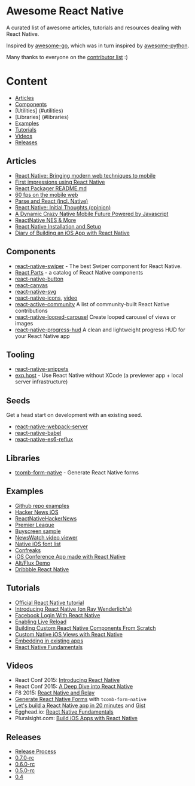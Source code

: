 # Awesome React Native

A curated list of awesome articles, tutorials and resources dealing
with React Native.

Inspired by [awesome-go](https://github.com/avelino/awesome-go), which was in turn inspired by [awesome-python](https://github.com/vinta/awesome-python).


Many thanks to everyone on the [contributor list](https://github.com/jondot/awesome-react-native/graphs/contributors) :)


# Content

- [Articles](#articles)
- [Components](#components)
- [Utilities] (#utilities)
- [Libraries] (#libraries)
- [Examples](#examples)
- [Tutorials](#tutorials)
- [Videos](#videos)
- [Releases](#releases)

## Articles

- [React Native: Bringing modern web techniques to mobile](https://code.facebook.com/posts/1014532261909640/react-native-bringing-modern-web-techniques-to-mobile/)
- [First impressions using React Native](http://jlongster.com/First-Impressions-using-React-Native)
- [React Packager README.md](https://github.com/facebook/react-native/blob/master/packager/README.md)
- [60 fps on the mobile web](http://engineering.flipboard.com/2015/02/mobile-web/)
- [Parse and React (incl. Native)](http://blog.parse.com/2015/03/25/parse-and-react-shared-chemistry/)
- [React Native: Initial Thoughts (opinion)](http://unredacted.redalemeden.com/2015/initial-thoughts-about-react-native/)
- [A Dynamic Crazy Native Mobile Future Powered by Javascript](https://medium.com/@clayallsopp/a-dynamic-crazy-native-mobile-future-powered-by-javascript-70f2d56b1987)
- [ReactNative NES & More](http://moduscreate.com/react-native-has-landed/)
- [React Native Installation and Setup](https://github.com/checkraiser/beginning-react-native/blob/master/1.Installation_and_setup.md)
- [Diary of Building an iOS App with React Native](http://herman.asia/building-a-flashcard-app-with-react-native)

## Components

- [react-native-swiper](https://github.com/leecade/react-native-swiper) - The best Swiper component for React Native.
- [React Parts](http://react.parts/) - a catalog of React Native components
- [react-native-button](https://github.com/ide/react-native-button)
- [react-canvas](https://github.com/Flipboard/react-canvas)
- [react-native-svg](https://github.com/brentvatne/react-native-svg)
- [react-native-icons](https://github.com/corymsmith/react-native-icons), [video](https://www.youtube.com/watch?v=TEdM7IwTT1g#t=50)
- [react-active-community](https://github.com/ericvicenti/react-native-community) A list of community-built React Native contributions
- [react-native-looped-carousel](https://github.com/appintheair/react-native-looped-carousel) Create looped carousel of views or images
- [react-native-progress-hud](https://github.com/naoufal/react-native-progress-hud) A clean and lightweight progress HUD for your React Native app

## Tooling

- [react-native-snippets](https://github.com/Shrugs/react-native-snippets)
- [exp.host](http://exp.host/) - Use React Native without XCode (a previewer app + local server infrastructure)

## Seeds

Get a head start on development with an existing seed.

- [react-native-webpack-server](https://github.com/mjohnston/react-native-webpack-server)
- [react-native-babel](https://github.com/roman01la/react-native-babel)
- [react-native-es6-reflux](https://github.com/filp/react-native-es6-reflux)

## Libraries

- [tcomb-form-native](https://github.com/gcanti/tcomb-form-native) - Generate React Native forms

## Examples

- [Github repo examples](https://github.com/facebook/react-native/tree/master/Examples)
- [Hacker News iOS](https://github.com/iSimar/HackerNews-React-Native)
- [ReactNativeHackerNews](https://github.com/jsdf/ReactNativeHackerNews)
- [Premier League](https://github.com/ennioma/react-native-premier-league)
- [Buyscreen sample](https://github.com/appintheair/react-native-buyscreen)
- [NewsWatch video viewer](https://github.com/bradoyler/newswatch-react-native)
- [Native iOS font list](https://github.com/yayolius/react-native-font-list)
- [Confreaks](https://github.com/cabaret/confreaks-react-native)
- [iOS Conference App made with React Native](https://github.com/mikkoj/NortalTechDay)
- [Alt/Flux Demo](https://github.com/mrblueblue/react-native-alt-demo)
- [Dribbble React Native](https://github.com/catalinmiron/react-native-dribbble-app)

## Tutorials

- [Official React Native tutorial](http://facebook.github.io/react-native/docs/tutorial.html#content)
- [Introducing React Native (on Ray Wenderlich's)](http://www.raywenderlich.com/99473/introducing-react-native-building-apps-javascript)
- [Facebook Login With React Native](http://brentvatne.ca/facebook-login-with-react-native)
- [Enabling Live Reload](https://www.reddit.com/r/reactnative/comments/30hbg3/enabling_live_reload/)
- [Building Custom React Native Components From Scratch](http://moduscreate.com/react_native_custom_components_ios/)
- [Custom Native iOS Views with React Native](http://almostobsolete.net/react-native/custom-ios-views-with-react-native.html)
- [Embedding in existing apps](https://facebook.github.io/react-native/docs/embedded-app.html#content)
- [React Native Fundamentals](https://egghead.io/series/react-native-fundamentals)

## Videos

- React Conf 2015: [Introducing React Native](https://youtu.be/KVZ-P-ZI6W4)
- React Conf 2015: [A Deep Dive into React Native](https://youtu.be/7rDsRXj9-cU)
- F8 2015: [React Native and Relay](https://www.youtube.com/watch?v=X6YbAKiLCLU)
- [Generate React Native Forms](http://react.rocks/example/tcomb-form-native) with `tcomb-form-native`
- [Let's build a React Native app in 20 minutes](https://www.youtube.com/watch?v=9ArhJiMGVDc) and [Gist](https://gist.github.com/peterjmag/2ef39ba5d25f3f1e0008)
- Egghead.io: [React Native Fundamentals](https://egghead.io/series/react-native-fundamentals)
- Pluralsight.com: [Build iOS Apps with React Native](http://www.pluralsight.com/courses/build-ios-apps-react-native)

## Releases

- [Release Process](http://facebook.github.io/react/blog/2015/05/22/react-native-release-process.html)
- [0.7.0-rc](https://github.com/facebook/react-native/releases/tag/v0.7.0-rc)
- [0.6.0-rc](https://github.com/facebook/react-native/releases/tag/v0.6.0-rc)
- [0.5.0-rc](https://github.com/facebook/react-native/releases/tag/v0.5.0-rc)
- [0.4](http://facebook.github.io/react/blog/2015/04/17/react-native-v0.4.html)

